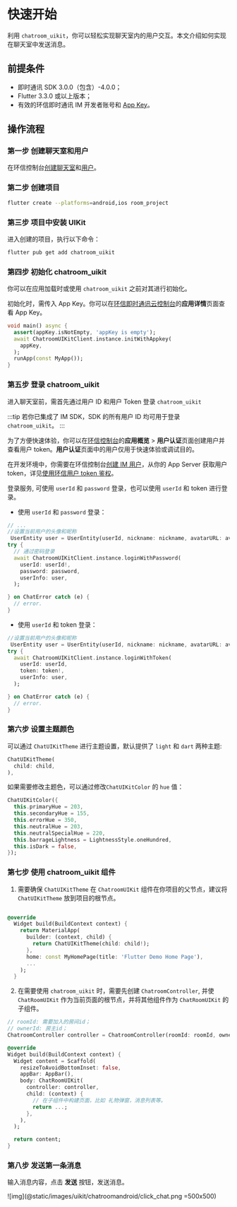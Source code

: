 # 快速开始

<Toc />

利用 `chatroom_uikit`，你可以轻松实现聊天室内的用户交互。本文介绍如何实现在聊天室中发送消息。

## 前提条件

- 即时通讯 SDK 3.0.0（包含）-4.0.0；
- Flutter 3.3.0 或以上版本；
- 有效的环信即时通讯 IM 开发者账号和 [App Key](/product/enable_and_configure_IM.html#获取环信即时通讯-im-的信息)。

## 操作流程

### 第一步 创建聊天室和用户

在环信控制台[创建聊天室](/product/enable_and_configure_IM.html#创建聊天室)和[用户](/product/enable_and_configure_IM.html#创建-im-用户)。

### 第二步 创建项目

```sh
flutter create --platforms=android,ios room_project
```

### 第三步 项目中安装 UIKit

进入创建的项目，执行以下命令：

```sh
flutter pub get add chatroom_uikit
```

### 第四步 初始化 chatroom_uikit

你可以在应用加载时或使用 `chatroom_uikit` 之前对其进行初始化。

初始化时，需传入 App Key。你可以在[环信即时通讯云控制台](https://console.easemob.com/user/login)的**应用详情**页面查看 App Key。

```dart
void main() async {
  assert(appKey.isNotEmpty, 'appKey is empty');
  await ChatroomUIKitClient.instance.initWithAppkey(
    appKey,
  );
  runApp(const MyApp());
}
```

### 第五步 登录 chatroom_uikit

进入聊天室前，需首先通过用户 ID 和用户 Token 登录 `chatroom_uikit`

:::tip
若你已集成了 IM SDK，SDK 的所有用户 ID 均可用于登录 `chatroom_uikit`。
:::

为了方便快速体验，你可以在[环信控制台](https://console.easemob.com/user/login)的**应用概览** > **用户认证**页面创建用户并查看用户 token。**用户认证**页面中的用户仅用于快速体验或调试目的。

在开发环境中，你需要在环信控制台[创建 IM 用户](/product/enable_and_configure_IM.html#创建-im-用户)，从你的 App Server 获取用户 token，详见[使用环信用户 token 鉴权](/product/easemob_user_token.html)。

登录服务, 可使用 `userId` 和 `password` 登录，也可以使用 `userId` 和 token 进行登录。

- 使用 `userId` 和 `password` 登录：

```dart
// ...
//设置当前用户的头像和昵称
 UserEntity user = UserEntity(userId, nickname: nickname, avatarURL: avatarURL);
try {
  // 通过密码登录
  await ChatroomUIKitClient.instance.loginWithPassword(
    userId: userId!,
    password: password,
    userInfo: user,
  );

} on ChatError catch (e) {
  // error.
}
```

- 使用 `userId` 和 token 登录：

```dart
//设置当前用户的头像和昵称
 UserEntity user = UserEntity(userId, nickname: nickname, avatarURL: avatarURL);
try {
  await ChatroomUIKitClient.instance.loginWithToken(
    userId: userId,
    token: token!,
    userInfo: user,
  );

} on ChatError catch (e) {
  // error.
}
```

### 第六步 设置主题颜色

可以通过 `ChatUIKitTheme` 进行主题设置，默认提供了 `light` 和 `dart` 两种主题:

```dart
ChatUIKitTheme(
  child: child,
),
```

如果需要修改主题色，可以通过修改`ChatUIKitColor` 的 `hue` 值：

```dart
ChatUIKitColor({
  this.primaryHue = 203,
  this.secondaryHue = 155,
  this.errorHue = 350,
  this.neutralHue = 203,
  this.neutralSpecialHue = 220,
  this.barrageLightness = LightnessStyle.oneHundred,
  this.isDark = false,
});
```


### 第七步 使用 chatroom_uikit 组件

1. 需要确保 `ChatUIKitTheme` 在 `ChatroomUIKit` 组件在你项目的父节点，建议将 `ChatUIKitTheme` 放到项目的根节点。

```dart

@override
  Widget build(BuildContext context) {
    return MaterialApp(
      builder: (context, child) {
        return ChatUIKitTheme(child: child!);
      },
      home: const MyHomePage(title: 'Flutter Demo Home Page'),
      ...
    );
  }
```


2. 在需要使用 `chatroom_uikit` 时，需要先创建 `ChatroomController`, 并使 `ChatRoomUIKit` 作为当前页面的根节点，并将其他组件作为 `ChatRoomUIKit` 的子组件。

```dart
// roomId: 需要加入的房间id；
// ownerId: 房主id；
ChatroomController controller = ChatroomController(roomId: roomId, ownerId: ownerId);

@override
Widget build(BuildContext context) {
  Widget content = Scaffold(
    resizeToAvoidBottomInset: false,
    appBar: AppBar(),
    body: ChatRoomUIKit(
      controller: controller,
      child: (context) {
        // 在子组件中构建页面，比如 礼物弹窗，消息列表等。
        return ...;
      },
    ),
  );

  return content;
}

```

### 第八步 发送第一条消息

输入消息内容，点击 **发送** 按钮，发送消息。

![img](@static/images/uikit/chatroomandroid/click_chat.png =500x500)
